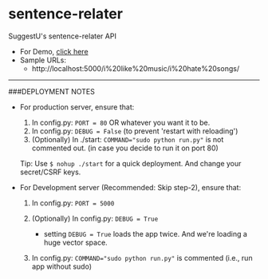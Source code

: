 sentence-relater
================

SuggestU's sentence-relater API

- For Demo, [click here](http://suggestu.cloudapp.net/animal%20loves%20milk/a%20cat/)
- Sample URLs: 
  	 - http://localhost:5000/i%20like%20music/i%20hate%20songs/

***

###DEPLOYMENT NOTES

- For production server, ensure that:

  1. In config.py: ```PORT = 80``` OR whatever you want it to be.
  2. In config.py: ```DEBUG = False``` (to prevent 'restart with reloading')
  3. (Optionally) In ./start: ```COMMAND="sudo python run.py"``` is not commented out.
     (in case you decide to run it on port 80)
  
  Tip: Use ```$ nohup ./start``` for a quick deployment. And change your secret/CSRF keys.

- For Development server (Recommended: Skip step-2), ensure that:
  
  1. In config.py: ```PORT = 5000```
  2. (Optionally) In config.py: ```DEBUG = True```
     - setting ```DEBUG = True``` loads the app twice. And we're loading a huge vector space.

  3. In config.py: ```COMMAND="sudo python run.py"``` is commented
     (i.e., run app without sudo)